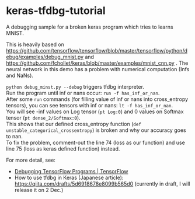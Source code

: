 # keras-tfdbg-tutorial

A debugging sample for a broken keras program which tries to learns MNIST.

This is heavily based on https://github.com/tensorflow/tensorflow/blob/master/tensorflow/python/debug/examples/debug_mnist.py
and https://github.com/fchollet/keras/blob/master/examples/mnist_cnn.py .
The neural network in this demo has a problem with numerical computation (Infs and NaNs).

`python debug_minst.py --debug` triggers tfdbg interpreter.  
Run the program until inf or nans occur: `run -f has_inf_or_nan`.  
After some `run` commands (for filling value of inf or nans into cross_entropy tensors), you can see tensors with inf or nans: `lt -f has_inf_or_nan`.  
You will see -inf values on Log tensor (`pt Log:0`) and 0 values on Softmax tensor (`pt dense_2/Softmax:0`).  
This shows that our defined cross_entropy function (`def unstable_categorical_crossentropy`) is broken and why our accuracy goes to nan.  
To fix the problem, comment-out the line 74 (loss as our function) and use line 75 (loss as keras defined function) instead.

For more detail, see:
- [Debugging TensorFlow Programs  |  TensorFlow](https://www.tensorflow.org/programmers_guide/debugger)
- How to use tfdbg in Keras (Japanese article): https://qiita.com/drafts/5d6918678e8099b565d0 (currently in draft, I will release it on 2 Dec.)
